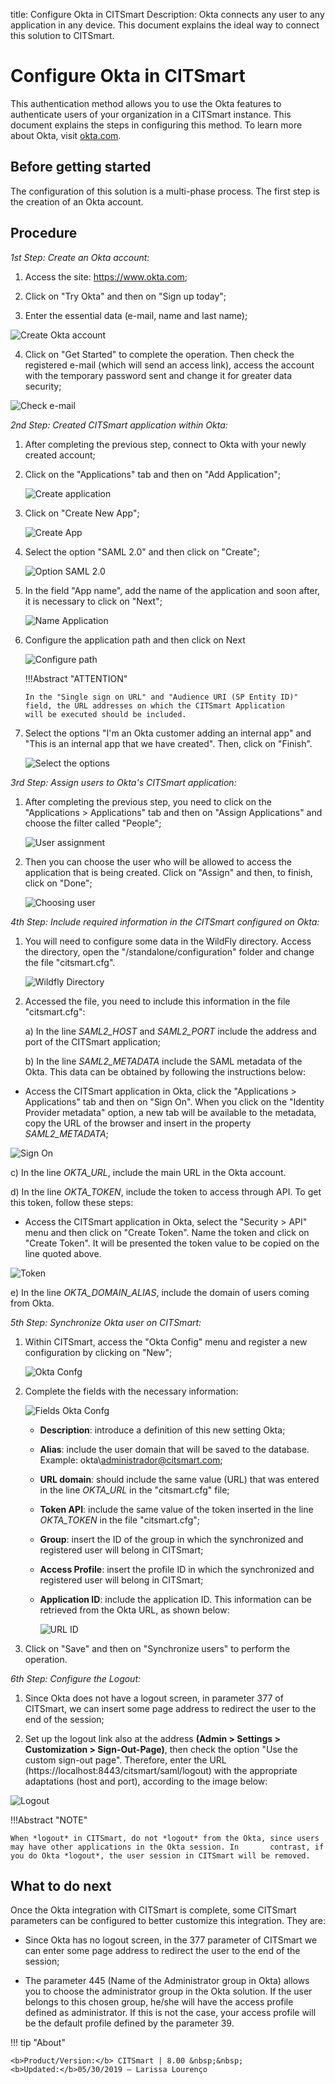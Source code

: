 title: Configure Okta in CITSmart
Description: Okta connects any user to any application in any device. This document explains the ideal way to connect this solution to CITSmart.
# Configure Okta in CITSmart

This authentication method allows you to use the Okta features to authenticate users of your organization in a CITSmart instance. This document explains the steps in configuring this method. To learn more about Okta, visit [okta.com][1].

Before getting started
--------------------

The configuration of this solution is a multi-phase process. The first step is the creation of an Okta account.

Procedure
----------------

*1st Step: Create an Okta account:*

1. Access the site:  https://www.okta.com;

2. Click on "Try Okta" and then on "Sign up today";

3. Enter the essential data (e-mail, name and last name);

![Create Okta account](images/okta.img1.png)

4. Click on "Get Started" to complete the operation. Then check the registered e-mail (which will send an access link), access the account with the temporary password sent and change it for greater data security;

![Check e-mail](images/okta.img2.png)

*2nd Step: Created CITSmart application within Okta:*

1. After completing the previous step, connect to Okta with your newly created account;

2. Click on the "Applications" tab and then on "Add Application";

      ![Create application](images/okta.img3.png)

3. Click on "Create New App";

      ![Create App](images/okta.img4.png)

4. Select the option "SAML 2.0" and then click on "Create";

      ![Option SAML 2.0](images/okta.img5.png)

5. In the field "App name", add the name of the application and soon after, it is necessary to click on "Next";

      ![Name Application](images/okta.img6.png)

6. Configure the application path and then click on Next

    ![Configure path](images/okta.img7.png)

   !!!Abstract "ATTENTION"
    
       In the "Single sign on URL" and "Audience URI (SP Entity ID)" field, the URL addresses on which the CITSmart Application        will be executed should be included.
     
7. Select the options "I'm an Okta customer adding an internal app" and "This is an internal app that we have created". Then, click on "Finish".

      ![Select the options](images/okta.img8.png)

*3rd Step: Assign users to Okta's CITSmart application:*

1. After completing the previous step, you need to click on the "Applications > Applications" tab and then on "Assign Applications" and choose the filter called "People";

      ![User assignment](images/okta.img9.png)

2. Then you can choose the user who will be allowed to access the application that is being created. Click on "Assign" and then, to finish, click on "Done";

      ![Choosing user](images/okta.img10.png)

*4th Step: Include required information in the CITSmart configured on Okta:*

1. You will need to configure some data in the WildFly directory. Access the directory, open the "/standalone/configuration" folder and change the file "citsmart.cfg".

      ![Wildfly Directory](images/okta.img11.png)

  2. Accessed the file, you need to include this information in the file "citsmart.cfg":
       
       a) In the line *SAML2_HOST* and *SAML2_PORT* include the address and port of the CITSmart application;
       
       b) In the line *SAML2_METADATA* include the SAML metadata of the Okta. This data can be obtained by following the instructions below:
 
   - Access the CITSmart application in Okta, click the "Applications > Applications" tab and then on "Sign On". When you click on the "Identity Provider metadata" option, a new tab will be available to the metadata, copy the URL of the browser and insert in the property *SAML2_METADATA*;
        
 ![Sign On](images/okta.img12.png)

   c) In the line *OKTA_URL*, include the main URL in the Okta account.
   
   d) In the line *OKTA_TOKEN*, include the token to access through API. To get this token, follow these steps:
   
   - Access the CITSmart application in Okta, select the "Security > API" menu and then click on "Create Token". Name the token and click on "Create Token". It will be presented the token value to be copied on the line quoted above.
   
![Token](images/okta.img13.png)

  e) In the line *OKTA_DOMAIN_ALIAS*, include the domain of users coming from Okta.
  
*5th Step: Synchronize Okta user on CITSmart:*

1. Within CITSmart, access the "Okta Config" menu and register a new configuration by clicking on "New";

      ![Okta Confg](images/okta.img14.png)

2. Complete the fields with the necessary information:

      ![Fields Okta Confg](images/okta.img15.png)

   * **Description**: introduce a definition of this new setting Okta;
     
   * **Alias**: include the user domain that will be saved to the database. Example: okta\administrador@citsmart.com;
     
   * **URL domain**: should include the same value (URL) that was entered in the line *OKTA_URL* in the "citsmart.cfg" file; 
     
   * **Token API**: include the same value of the token inserted in the line *OKTA_TOKEN* in the file "citsmart.cfg";
     
   * **Group**: insert the ID of the group in which the synchronized and registered user will belong in CITSmart;
     
   * **Access Profile**: insert the profile ID in which the synchronized and registered user will belong in CITSmart;
     
   * **Application ID**: include the application ID. This information can be retrieved from the Okta URL, as shown below:
     
      ![URL ID](images/okta.img16.png)

3. Click on "Save" and then on "Synchronize users" to perform the operation.

*6th Step: Configure the Logout:*

1. Since Okta does not have a logout screen, in parameter 377 of CITSmart, we can insert some page address to redirect the user to the 
end of the session;

2. Set up the logout link also at the address **(Admin > Settings > Customization > Sign-Out-Page)**, then check the option "Use the 
custom sign-out page". Therefore, enter the URL (https://localhost:8443/citsmart/saml/logout) with the appropriate adaptations (host and 
port), according to the image below:

 ![Logout](images/okta.img19.png)

   !!!Abstract "NOTE"
   
    When *logout* in CITSmart, do not *logout* from the Okta, since users may have other applications in the Okta session. In       contrast, if you do Okta *logout*, the user session in CITSmart will be removed.

What to do next
----------------------

Once the Okta integration with CITSmart is complete, some CITSmart parameters can be configured to better customize this integration. They are:

 - Since Okta has no logout screen, in the 377 parameter of CITSmart we can enter some page address to redirect the user to the end of the session;
 
 - The parameter 445 (Name of the Administrator group in Okta) allows you to choose the administrator group in the Okta solution. If the user belongs to this chosen group, he/she will have the access profile defined as administrator. If this is not the case, your access profile will be the default profile defined by the parameter 39.
 
!!! tip "About"

    <b>Product/Version:</b> CITSmart | 8.00 &nbsp;&nbsp;
    <b>Updated:</b>05/30/2019 – Larissa Lourenço

[1]: https://www.okta.com/
